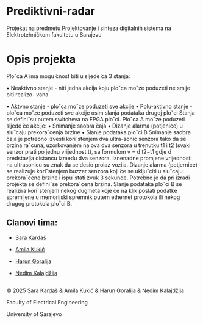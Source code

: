 # Prediktivni-radar

Projekat na predmetu Projektovanje i sinteza digitalnih sistema na Elektrotehničkom fakultetu u Sarajevu

# Opis projekta

Ploˇca A ima mogu ́cnost biti u sljede ́ca 3 stanja:

• Neaktivno stanje - niti jedna akcija koju ploˇca moˇze poduzeti ne smije biti realizo-
vana

• Aktvno stanje - ploˇca moˇze poduzeti sve akcije
• Polu-aktivno stanje - ploˇca moˇze poduzeti sve akcije osim slanja podataka drugoj
ploˇci
Stanja se definiˇsu putem switcheva na FPGA ploˇci.
Ploˇca A moˇze poduzeti sljede ́ce akcije:
• Snimanje saobra ́caja
• Dizanje alarma (potjenice) u sluˇcaju prekoraˇcenja brzine
• Slanje podataka ploˇci B
Snimanje saobra ́caja je potrebno izvesti koriˇstenjem dva ultra-sonic senzora tako da
se brzina raˇcuna, uzorkovanjem na ova dva senzora u trenutku t1 i t2 (svaki senzor prati
po jednu vrijednost t), sa formulom v =
d
t2−t1
gdje d predstavlja distancu izmedu dva
senzora. Iznenadne promjene vrijednosti na ultrasonicu su znak da se desio prolaz vozila.
Dizanje alarma (potjernice) se realizuje koriˇstenjem buzzer senzora koji  ́ce se ukljuˇciti u
sluˇcaju prekoraˇcene brzine i ispuˇstati zvuk 3 sekunde. Potrebno je da pri izradi projekta
se definiˇse prekoraˇcena brzina.
Slanje podataka ploˇci B se realizira koriˇstenjem nekog dugmeta koje  ́ce na klik poslati
podatke spremljene u memorijski spremnik putem ethernet protokola ili nekog drugog
protokola ploˇci B.


## Clanovi tima:

- [Sara Kardaš](https://github.com/skardas1)

- [Amila Kukić](https://github.com/amilakukic)

- [Harun Goralija](https://github.com/goralija)

- [Nedim Kalajdžija](https://github.com/nkalajdzij1)

##

© 2025 Sara Kardaš & Amila Kukić & Harun Goralija & Nedim Kalajdžija

Faculty of Electrical Engineering

University of Sarajevo
